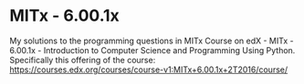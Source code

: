 # MITx - 6.00.1x

My solutions to the programming questions in MITx Course on edX - MITx - 6.00.1x - Introduction to Computer Science and Programming Using Python. Specifically this offering of the course: https://courses.edx.org/courses/course-v1:MITx+6.00.1x+2T2016/course/

